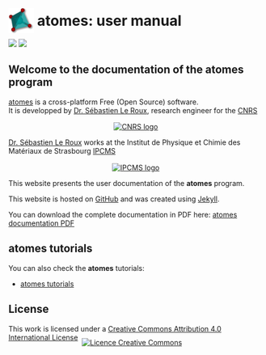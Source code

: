 
# <img width="50px" height="50px" style="position:relative; bottom:-15px" src="assets/images/atomes.svg" /> **atomes: user manual**

![](https://github.com/atomes/atomes-doc.io/workflows/ns/badge.svg)
![](https://www.codefactor.io/repository/github/atomesbadge)

## Welcome to the documentation of the **atomes** program


[atomes][atomes] is a cross-platform Free (Open Source) software.  
It is developped by [Dr. Sébastien Le Roux][slr], research engineer for the [CNRS][cnrs]

<p align="center">
  <a href="https://www.cnrs.fr/"><img width="100" src="https://www.cnrs.fr/themes/custom/cnrs/logo.svg" alt="CNRS logo" align="center"></a>
</p>

[Dr. Sébastien Le Roux][slr] works at the Institut de Physique et Chimie des Matériaux de Strasbourg [IPCMS][ipcms]

<p align="center">
  <a href="https://www.ipcms.fr/"><img width="100" src="https://www.ipcms.fr/uploads/2020/09/cropped-dessin_logo_IPCMS_couleur_vectoriel_r%C3%A9%C3%A9quilibr%C3%A9-2.png" alt="IPCMS logo" align="center"></a>
</p>

This website presents the user documentation of the **atomes** program.

This website is hosted on [GitHub][github] and was created using [Jekyll][jekyll]. 

You can download the complete documentation in PDF here: [atomes documentation PDF][atomes-doc]

## atomes tutorials

You can also check the **atomes** tutorials:

- [atomes tutorials][atomes-tuto]

## License

This work is licensed under a <a rel="license" href="http://creativecommons.org/licenses/by/4.0/">Creative Commons Attribution 4.0 International License</a>&nbsp;&nbsp;<a rel="license" href="http://creativecommons.org/licenses/by/4.0/"><img alt="Licence Creative Commons" style="border-width:0; position:relative; bottom:-10px" src="https://i.creativecommons.org/l/by/4.0/88x31.png" />


[slr]:https://www.ipcms.fr/sebastien-le-roux/
[cnrs]:https://www.cnrs.fr/
[ipcms]:https://www.ipcms.fr/
[github]:https://github.com/
[jekyll]:https://jekyllrb.com/
[atomes]:https://atomes.ipcms.fr/
[atomes-doc]:atomes-manual.pdf
[atomes-tuto]:/atomes-tuto

